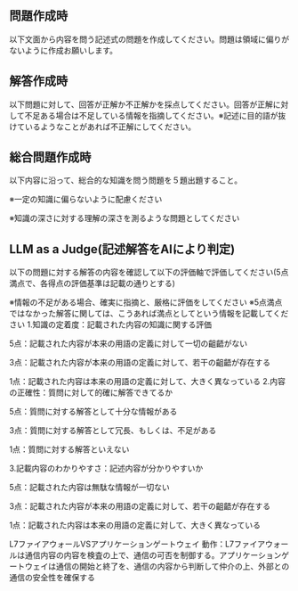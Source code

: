 ## 問題作成時

以下文面から内容を問う記述式の問題を作成してください。問題は領域に偏りがないように作成お願いします。

## 解答作成時

以下問題に対して、回答が正解か不正解かを採点してください。回答が正解に対して不足ある場合は不足している情報を指摘してください。※記述に目的語が抜けているようなことがあれば不正解にしてください。

## 総合問題作成時

以下内容に沿って、総合的な知識を問う問題を５題出題すること。

※一定の知識に偏らないように配慮ください

※知識の深さに対する理解の深さを測るような問題としてください

## LLM as a Judge(記述解答をAIにより判定)

以下の問題に対する解答の内容を確認して以下の評価軸で評価してください(5点満点で、各得点の評価基準は記載の通りとする)

※情報の不足がある場合、確実に指摘と、厳格に評価をしてください
※5点満点ではなかった解答に関しては、こうあれば満点としてという情報を記載してください
1.知識の定着度：記載された内容の知識に関する評価

5点：記載された内容が本来の用語の定義に対して一切の齟齬がない

3点：記載された内容が本来の用語の定義に対して、若干の齟齬が存在する

1点：記載された内容は本来の用語の定義に対して、大きく異なっている
2.内容の正確性：質問に対して的確に解答できてるか

5点：質問に対する解答として十分な情報がある

3点：質問に対する解答として冗長、もしくは、不足がある

1点：質問に対する解答といえない

3.記載内容のわかりやすさ：記述内容が分かりやすいか

5点：記載された内容は無駄な情報が一切ない

3点：記載された内容が本来の用語の定義に対して、若干の齟齬が存在する

1点：記載された内容は本来の用語の定義に対して、大きく異なっている

L7ファイアウォールVSアプリケーションゲートウェイ
動作：L7ファイアウォールは通信内容の内容を検査の上で、通信の可否を制御する。アプリケーションゲートウェイは通信の開始と終了を、通信の内容から判断して仲介の上、外部との通信の安全性を確保する
